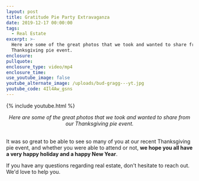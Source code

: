 ```yaml
---
layout: post
title: Gratitude Pie Party Extravaganza
date: 2019-12-17 00:00:00
tags:
  - Real Estate
excerpt: >-
  Here are some of the great photos that we took and wanted to share from our
  Thanksgiving pie event.
enclosure:
pullquote:
enclosure_type: video/mp4
enclosure_time:
use_youtube_image: false
youtube_alternate_image: /uploads/bud-gragg---yt.jpg
youtube_code: 4Il4Aw_gsns
---
```


{% include youtube.html %}

<center><em>Here are some of the great photos that we took and wanted to share from our Thanksgiving pie event.</em></center>

<br>It was so great to be able to see so many of you at our recent Thanksgiving pie event, and whether you were able to attend or not, **we hope you all have a very happy holiday and a happy New Year**.

If you have any questions regarding real estate, don't hesitate to reach out. We'd love to help you.